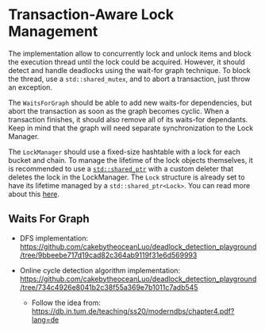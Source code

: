 # Transaction-Aware Lock Management

The implementation allow to concurrently lock and unlock items and block the execution thread until the lock 
could be acquired.
However, it should detect and handle deadlocks using the wait-for graph technique.
To block the thread, use a `std::shared_mutex`, and to abort a transaction, just throw an exception.

The `WaitsForGraph` should be able to add new waits-for dependencies, but abort the transaction as soon as the graph
becomes cyclic.
When a transaction finishes, it should also remove all of its waits-for dependants.
Keep in mind that the graph will need separate synchronization to the Lock Manager.

The `LockManager` should use a fixed-size hashtable with a lock for each bucket and chain.
To manage the lifetime of the lock objects themselves, it is recommended to use a [`std::shared_ptr`](https://en.cppreference.com/w/cpp/memory/shared_ptr/shared_ptr)
with a custom deleter that deletes the lock in the LockManager.
The `Lock` structure is already set to have its lifetime managed by a `std::shared_ptr<Lock>`.
You can read more about this [here](https://en.cppreference.com/w/cpp/memory/enable_shared_from_this).

## Waits For Graph

- DFS implementation: https://github.com/cakebytheoceanLuo/deadlock_detection_playground/tree/9bbeebe717d19cad82c364ab9119f31e6d569993

- Online cycle detection algorithm implementation: https://github.com/cakebytheoceanLuo/deadlock_detection_playground/tree/734c4926e8041b2c38f55a369e7b1011c7adb545
  - Follow the idea from: https://db.in.tum.de/teaching/ss20/moderndbs/chapter4.pdf?lang=de
